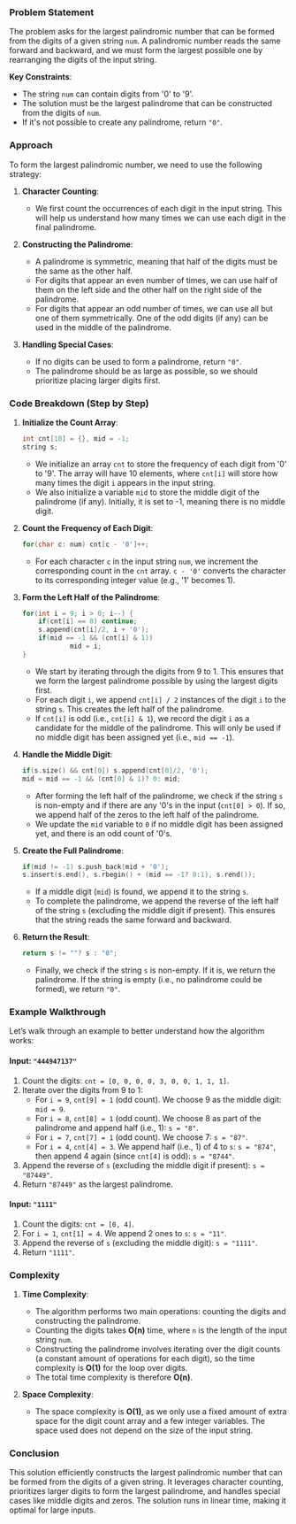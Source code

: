 ### Problem Statement

The problem asks for the largest palindromic number that can be formed from the digits of a given string `num`. A palindromic number reads the same forward and backward, and we must form the largest possible one by rearranging the digits of the input string.

**Key Constraints**:
- The string `num` can contain digits from '0' to '9'.
- The solution must be the largest palindrome that can be constructed from the digits of `num`.
- If it's not possible to create any palindrome, return `"0"`.

### Approach

To form the largest palindromic number, we need to use the following strategy:

1. **Character Counting**: 
   - We first count the occurrences of each digit in the input string. This will help us understand how many times we can use each digit in the final palindrome.

2. **Constructing the Palindrome**:
   - A palindrome is symmetric, meaning that half of the digits must be the same as the other half.
   - For digits that appear an even number of times, we can use half of them on the left side and the other half on the right side of the palindrome.
   - For digits that appear an odd number of times, we can use all but one of them symmetrically. One of the odd digits (if any) can be used in the middle of the palindrome.

3. **Handling Special Cases**:
   - If no digits can be used to form a palindrome, return `"0"`.
   - The palindrome should be as large as possible, so we should prioritize placing larger digits first.

### Code Breakdown (Step by Step)

1. **Initialize the Count Array**:
   ```cpp
   int cnt[10] = {}, mid = -1;
   string s;
   ```
   - We initialize an array `cnt` to store the frequency of each digit from '0' to '9'. The array will have 10 elements, where `cnt[i]` will store how many times the digit `i` appears in the input string.
   - We also initialize a variable `mid` to store the middle digit of the palindrome (if any). Initially, it is set to -1, meaning there is no middle digit.

2. **Count the Frequency of Each Digit**:
   ```cpp
   for(char c: num) cnt[c - '0']++;
   ```
   - For each character `c` in the input string `num`, we increment the corresponding count in the `cnt` array. `c - '0'` converts the character to its corresponding integer value (e.g., '1' becomes 1).

3. **Form the Left Half of the Palindrome**:
   ```cpp
   for(int i = 9; i > 0; i--) {
       if(cnt[i] == 0) continue;
       s.append(cnt[i]/2, i + '0');
       if(mid == -1 && (cnt[i] & 1))
               mid = i;
   }
   ```
   - We start by iterating through the digits from 9 to 1. This ensures that we form the largest palindrome possible by using the largest digits first.
   - For each digit `i`, we append `cnt[i] / 2` instances of the digit `i` to the string `s`. This creates the left half of the palindrome.
   - If `cnt[i]` is odd (i.e., `cnt[i] & 1`), we record the digit `i` as a candidate for the middle of the palindrome. This will only be used if no middle digit has been assigned yet (i.e., `mid == -1`).

4. **Handle the Middle Digit**:
   ```cpp
   if(s.size() && cnt[0]) s.append(cnt[0]/2, '0');
   mid = mid == -1 && (cnt[0] & 1)? 0: mid;
   ```
   - After forming the left half of the palindrome, we check if the string `s` is non-empty and if there are any '0's in the input (`cnt[0] > 0`). If so, we append half of the zeros to the left half of the palindrome.
   - We update the `mid` variable to `0` if no middle digit has been assigned yet, and there is an odd count of '0's.

5. **Create the Full Palindrome**:
   ```cpp
   if(mid != -1) s.push_back(mid + '0');
   s.insert(s.end(), s.rbegin() + (mid == -1? 0:1), s.rend());
   ```
   - If a middle digit (`mid`) is found, we append it to the string `s`.
   - To complete the palindrome, we append the reverse of the left half of the string `s` (excluding the middle digit if present). This ensures that the string reads the same forward and backward.

6. **Return the Result**:
   ```cpp
   return s != ""? s : "0";
   ```
   - Finally, we check if the string `s` is non-empty. If it is, we return the palindrome. If the string is empty (i.e., no palindrome could be formed), we return `"0"`.

### Example Walkthrough

Let’s walk through an example to better understand how the algorithm works:

#### Input: `"444947137"`
1. Count the digits: `cnt = [0, 0, 0, 0, 3, 0, 0, 1, 1, 1]`.
2. Iterate over the digits from 9 to 1:
   - For `i = 9`, `cnt[9] = 1` (odd count). We choose 9 as the middle digit: `mid = 9`.
   - For `i = 8`, `cnt[8] = 1` (odd count). We choose 8 as part of the palindrome and append half (i.e., 1): `s = "8"`.
   - For `i = 7`, `cnt[7] = 1` (odd count). We choose 7: `s = "87"`.
   - For `i = 4`, `cnt[4] = 3`. We append half (i.e., 1) of 4 to `s`: `s = "874"`, then append 4 again (since `cnt[4]` is odd): `s = "8744"`.
3. Append the reverse of `s` (excluding the middle digit if present): `s = "87449"`.
4. Return `"87449"` as the largest palindrome.

#### Input: `"1111"`
1. Count the digits: `cnt = [0, 4]`.
2. For `i = 1`, `cnt[1] = 4`. We append 2 ones to `s`: `s = "11"`.
3. Append the reverse of `s` (excluding the middle digit): `s = "1111"`.
4. Return `"1111"`.

### Complexity

1. **Time Complexity**:
   - The algorithm performs two main operations: counting the digits and constructing the palindrome.
   - Counting the digits takes **O(n)** time, where `n` is the length of the input string `num`.
   - Constructing the palindrome involves iterating over the digit counts (a constant amount of operations for each digit), so the time complexity is **O(1)** for the loop over digits.
   - The total time complexity is therefore **O(n)**.

2. **Space Complexity**:
   - The space complexity is **O(1)**, as we only use a fixed amount of extra space for the digit count array and a few integer variables. The space used does not depend on the size of the input string.

### Conclusion

This solution efficiently constructs the largest palindromic number that can be formed from the digits of a given string. It leverages character counting, prioritizes larger digits to form the largest palindrome, and handles special cases like middle digits and zeros. The solution runs in linear time, making it optimal for large inputs.